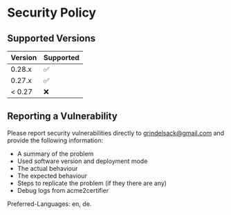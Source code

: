 <!-- markdownlint-disable  MD013 -->
<!-- wiki-title Security Policy -->
# Security Policy

## Supported Versions

| Version | Supported          |
| ------- | ------------------ |
| 0.28.x  | :white_check_mark: |
| 0.27.x  | :white_check_mark: |
| < 0.27  | :x:  |

## Reporting a Vulnerability

Please report security vulnerabilities directly to grindelsack@gmail.com and provide the following information:

- A summary of the problem
- Used software version and deployment mode
- The actual behaviour
- The expected behaviour
- Steps to replicate the problem (if they there are any)
- Debug logs from acme2certifier

Preferred-Languages: en, de.
